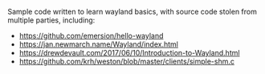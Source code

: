 Sample code written to learn wayland basics, with source code stolen from multiple parties, including:

- https://github.com/emersion/hello-wayland
- https://jan.newmarch.name/Wayland/index.html
- https://drewdevault.com/2017/06/10/Introduction-to-Wayland.html
- https://github.com/krh/weston/blob/master/clients/simple-shm.c
